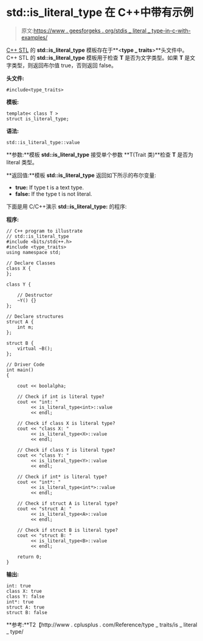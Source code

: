 # std::is_literal_type 在 C++中带有示例

> 原文:[https://www . geesforgeks . org/stdis _ literal _ type-in-c-with-examples/](https://www.geeksforgeeks.org/stdis_literal_type-in-c-with-examples/)

[C++ STL](https://www.geeksforgeeks.org/the-c-standard-template-library-stl/) 的 **std::is_literal_type** 模板存在于**<**type _ traits**>**头文件中。C++ STL 的 **std::is_literal_type** 模板用于检查 **T** 是否为文字类型。如果 **T** 是文字类型，则返回布尔值 true，否则返回 false。

**头文件:**

```
#include<type_traits>

```

**模板:**

```
template< class T >
struct is_literal_type;

```

**语法:**

```
std::is_literal_type::value

```

**参数:**模板 **std::is_literal_type** 接受单个参数 **T(Trait 类)**检查 **T** 是否为 literal 类型。

**返回值:**模板 **std::is_literal_type** 返回如下所示的布尔变量:

*   **true:** If type t is a text type.
*   **false:** If the type t is not literal.

下面是用 C/C++演示 **std::is_literal_type:** 的程序:

**程序:**

```
// C++ program to illustrate
// std::is_literal_type
#include <bits/stdc++.h>
#include <type_traits>
using namespace std;

// Declare Classes
class X {
};

class Y {

    // Destructor
    ~Y() {}
};

// Declare structures
struct A {
    int m;
};

struct B {
    virtual ~B();
};

// Driver Code
int main()
{

    cout << boolalpha;

    // Check if int is literal type?
    cout << "int: "
         << is_literal_type<int>::value
         << endl;

    // Check if class X is literal type?
    cout << "class X: "
         << is_literal_type<X>::value
         << endl;

    // Check if class Y is literal type?
    cout << "class Y: "
         << is_literal_type<Y>::value
         << endl;

    // Check if int* is literal type?
    cout << "int*: "
         << is_literal_type<int*>::value
         << endl;

    // Check if struct A is literal type?
    cout << "struct A: "
         << is_literal_type<A>::value
         << endl;

    // Check if struct B is literal type?
    cout << "struct B: "
         << is_literal_type<B>::value
         << endl;

    return 0;
}
```

**输出:**

```
int: true
class X: true
class Y: false
int*: true
struct A: true
struct B: false

```

**参考:**T2【http://www . cplusplus . com/Reference/type _ traits/is _ literal _ type/
